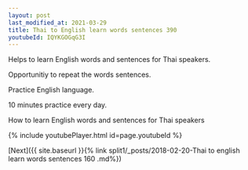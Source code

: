```yaml
---
layout: post
last_modified_at: 2021-03-29
title: Thai to English learn words sentences 390 
youtubeId: IQYKGOGqG3I
---
```

 
 
Helps to learn English words and sentences for Thai speakers.

Opportunitiy to repeat the words sentences. 

Practice English language. 
 
10 minutes practice every day. 
 
How to learn English words and sentences for Thai speakers 
 
{% include youtubePlayer.html id=page.youtubeId %}
 
 
[Next]({{ site.baseurl }}{% link  split1/_posts/2018-02-20-Thai to english learn words sentences 160 .md%})
 
